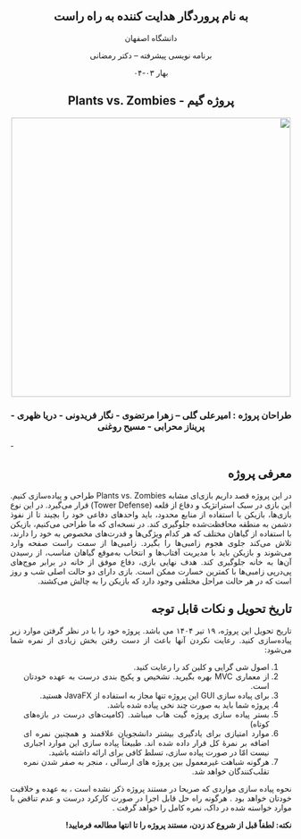 
<div dir='rtl' align="center">


 ## به نام پروردگار هدایت کننده به راه راست

  دانشگاه اصفهان

  برنامه نویسی پیشرفته – دکتر رمضانی 

  بهار ۰۳-۰۴

 ## پروژه گیم - Plants vs. Zombies




  <img src="https://img.utdstc.com/screen/711/946/7119464d0906b86e5d4f9cd51784f3f4628425a83f72ad9e33962b35ca531be4:600"  width="500"/>

 ### طراحان پروژه : امیرعلی گلی – زهرا مرتضوی - نگار فریدونی - دریا ظهری - پریناز محرابی - مسیح روغنی 
</div>
-
<div dir='rtl' align="justify">


## معرفی پروژه
در این پروژه قصد داریم بازی‌ای مشابه Plants vs. Zombies طراحی و پیاده‌سازی کنیم.  این بازی در سبک استراتژیک و دفاع از قلعه (Tower Defense) قرار می‌گیرد. در این نوع بازی‌ها، بازیکن با استفاده از منابع محدود، باید واحدهای دفاعی خود را بچیند تا از نفوذ دشمن به منطقه محافظت‌شده جلوگیری کند.
در نسخه‌ای که ما طراحی می‌کنیم، بازیکن با استفاده از گیاهان مختلف که هر کدام ویژگی‌ها و قدرت‌های مخصوص به خود را دارند، تلاش می‌کند جلوی هجوم زامبی‌ها را بگیرد. زامبی‌ها از سمت راست صفحه وارد می‌شوند و بازیکن باید با مدیریت آفتاب‌ها و انتخاب به‌موقع گیاهان مناسب، از رسیدن آن‌ها به خانه جلوگیری کند.
هدف نهایی بازی، دفاع موفق از خانه در برابر موج‌های پی‌در‌پی زامبی‌ها با کمترین خسارت ممکن است. بازی دارای دو حالت اصلی شب و روز است که در هر حالت مراحل مختلفی وجود دارد که بازیکن را به چالش می‌کشند.




## تاریخ تحویل و نکات قابل توجه
تاریخ تحویل این پروژه، ۱۹ تیر ۱۴۰۴ می باشد.
پروژه خود را با در نظر گرفتن موارد زیر پیاده‌سازی کنید. رعایت نکردن آنها باعث از دست رفتن بخش زیادی از نمره شما می‌شود:

1.  اصول شی گرایی و کلین کد را رعایت کنید.
2. از معماری MVC بهره بگیرید. تشخیص و پکیج بندی درست به عهده خودتان است.
3. برای پیاده سازی GUI این پروژه تنها مجاز به استفاده از JavaFX هستید.
4. پروژه شما باید به صورت چند نخی پیاده شده باشد. 
5. بستر پیاده سازی پروژه گیت هاب میباشد. (کامیت‌های درست در بازه‌های کوتاه)
6. موارد امتیازی برای یادگیری بیشتر دانشجویان علاقمند و همچنین نمره ای اضافه بر نمرۀ کل
قرار داده شده اند. طبیعتاً پیاده سازی این موارد اجباری نیست امّا در صورت پیاده سازی، تسلط کافی برای ارائه داشته باشید.
7. هرگونه شباهت غیرمعمول بین پروژه های ارسالی ، منجر به صفر شدن نمره تقلب‌کنندگان خواهد شد.

نحوه پیاده سازی مواردی که صریحا در مستند پروژه ذکر نشده است ، به عهده و خلاقیت خودتان خواهد بود . هرگونه راه حل قابل اجرا در صورت کارکرد درست و عدم تناقض با موارد خواسته شده در داک، نمره کامل را خواهد گرفت .




**نکته: لطفاً قبل از شروع کد زدن، مستند پروژه را تا انتها مطالعه فرمایید!** 



</div>
